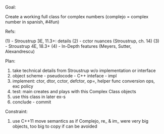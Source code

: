 Goal:

Create a working full class for complex numbers (complejo = complex number in spanish, #4fun)

Refs:

(1) - Stroustrup 3E, 11.3+: details
(2) - cctor nuances (Stroustrup, ch. 14)
(3) - Stroustrup 4E, 18.3+
(4) - In-Depth features (Meyers, Sutter, Alexandrescu)

Plan:

1) take technical details from Stroustrup w/o implementation or interface
2) object scheme - pseudocode - C++ inteface - impl
3) implement: ctor, dtor, cctor, defctor, op=, helper func conversion ops, exc policy
4) test: main creates and plays with this Complex Class objects
5) use this class in later ex-s
6) conclude - commit

Constraint:

1) use C++11 move semantics as if Complejo, re_ & im_ were very big objects, too big to copy if can be avoided